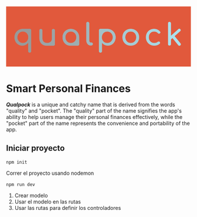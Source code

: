 

![Logo App](./images/logo_qualpock.png)
# Smart Personal Finances

_**Qualpock**_ is a unique and catchy name that is derived from the words "quality" and "pocket". The "quality" part of the name signifies the app's ability to help users manage their personal finances effectively, while the "pocket" part of the name represents the convenience and portability of the app.


## Iniciar proyecto
```
npm init
```

Correr el proyecto usando nodemon
```
npm run dev
```

1. Crear modelo
2. Usar el modelo en las rutas
3. Usar las rutas para definir los controladores
